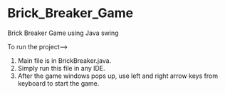 # Brick_Breaker_Game
Brick Breaker Game using Java swing



To run the project-->
1) Main file is in BrickBreaker.java.
2) Simply run this file in any IDE.
3) After the game windows pops up, use left and right arrow keys from keyboard to start the game.
